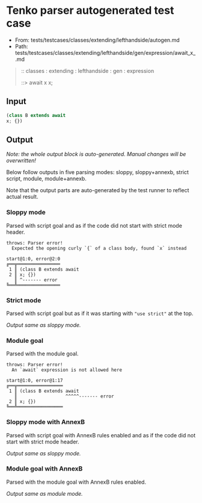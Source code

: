 # Tenko parser autogenerated test case

- From: tests/testcases/classes/extending/lefthandside/autogen.md
- Path: tests/testcases/classes/extending/lefthandside/gen/expression/await_x_.md

> :: classes : extending : lefthandside : gen : expression
>
> ::> await x
>          x;

## Input


`````js
(class B extends await
x; {})
`````

## Output

_Note: the whole output block is auto-generated. Manual changes will be overwritten!_

Below follow outputs in five parsing modes: sloppy, sloppy+annexb, strict script, module, module+annexb.

Note that the output parts are auto-generated by the test runner to reflect actual result.

### Sloppy mode

Parsed with script goal and as if the code did not start with strict mode header.

`````
throws: Parser error!
  Expected the opening curly `{` of a class body, found `x` instead

start@1:0, error@2:0
╔══╦════════════════
 1 ║ (class B extends await
 2 ║ x; {})
   ║ ^------- error
╚══╩════════════════

`````

### Strict mode

Parsed with script goal but as if it was starting with `"use strict"` at the top.

_Output same as sloppy mode._

### Module goal

Parsed with the module goal.

`````
throws: Parser error!
  An `await` expression is not allowed here

start@1:0, error@1:17
╔══╦═════════════════
 1 ║ (class B extends await
   ║                  ^^^^^------- error
 2 ║ x; {})
╚══╩═════════════════

`````

### Sloppy mode with AnnexB

Parsed with script goal with AnnexB rules enabled and as if the code did not start with strict mode header.

_Output same as sloppy mode._

### Module goal with AnnexB

Parsed with the module goal with AnnexB rules enabled.

_Output same as module mode._
